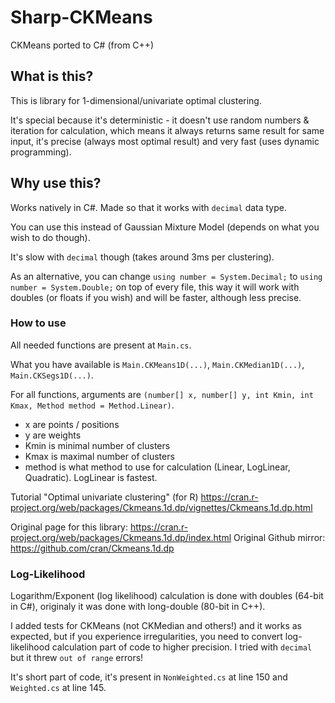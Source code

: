 # Sharp-CKMeans
CKMeans ported to C# (from C++)

## What is this?

This is library for 1-dimensional/univariate optimal clustering.

It's special because it's deterministic - it doesn't use random numbers & iteration for calculation, which means it always returns same result for same input, it's precise (always most optimal result) and very fast (uses dynamic programming).

## Why use this?

Works natively in C#. Made so that it works with `decimal` data type.

You can use this instead of Gaussian Mixture Model (depends on what you wish to do though).

It's slow with `decimal` though (takes around 3ms per clustering).

As an alternative, you can change `using number = System.Decimal;` to `using number = System.Double;` on top of every file, 
this way it will work with doubles (or floats if you wish) and will be faster, although less precise.


### How to use

All needed functions are present at `Main.cs`.

What you have available is `Main.CKMeans1D(...)`, `Main.CKMedian1D(...)`, `Main.CKSegs1D(...)`.

For all functions, arguments are `(number[] x, number[] y, int Kmin, int Kmax, Method method = Method.Linear)`.

* x are points / positions
* y are weights
* Kmin is minimal number of clusters
* Kmax is maximal number of clusters
* method is what method to use for calculation (Linear, LogLinear, Quadratic). LogLinear is fastest.


Tutorial "Optimal univariate clustering" (for R)
https://cran.r-project.org/web/packages/Ckmeans.1d.dp/vignettes/Ckmeans.1d.dp.html

Original page for this library:
https://cran.r-project.org/web/packages/Ckmeans.1d.dp/index.html
Original Github mirror:
https://github.com/cran/Ckmeans.1d.dp

### Log-Likelihood

Logarithm/Exponent (log likelihood) calculation is done with doubles (64-bit in C#), originaly it was done with long-double (80-bit in C++).

I added tests for CKMeans (not CKMedian and others!) and it works as expected, but if you experience irregularities, you need to convert log-likelihood calculation part of code to higher precision. I tried with `decimal` but it threw `out of range` errors! 

It's short part of code, it's present in `NonWeighted.cs` at line 150 and `Weighted.cs` at line 145.
